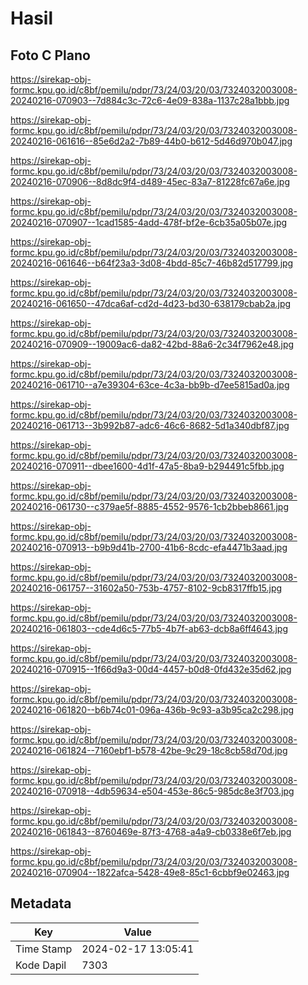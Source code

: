 # Hasil

## Foto C Plano

https://sirekap-obj-formc.kpu.go.id/c8bf/pemilu/pdpr/73/24/03/20/03/7324032003008-20240216-070903--7d884c3c-72c6-4e09-838a-1137c28a1bbb.jpg

https://sirekap-obj-formc.kpu.go.id/c8bf/pemilu/pdpr/73/24/03/20/03/7324032003008-20240216-061616--85e6d2a2-7b89-44b0-b612-5d46d970b047.jpg

https://sirekap-obj-formc.kpu.go.id/c8bf/pemilu/pdpr/73/24/03/20/03/7324032003008-20240216-070906--8d8dc9f4-d489-45ec-83a7-81228fc67a6e.jpg

https://sirekap-obj-formc.kpu.go.id/c8bf/pemilu/pdpr/73/24/03/20/03/7324032003008-20240216-070907--1cad1585-4add-478f-bf2e-6cb35a05b07e.jpg

https://sirekap-obj-formc.kpu.go.id/c8bf/pemilu/pdpr/73/24/03/20/03/7324032003008-20240216-061646--b64f23a3-3d08-4bdd-85c7-46b82d517799.jpg

https://sirekap-obj-formc.kpu.go.id/c8bf/pemilu/pdpr/73/24/03/20/03/7324032003008-20240216-061650--47dca6af-cd2d-4d23-bd30-638179cbab2a.jpg

https://sirekap-obj-formc.kpu.go.id/c8bf/pemilu/pdpr/73/24/03/20/03/7324032003008-20240216-070909--19009ac6-da82-42bd-88a6-2c34f7962e48.jpg

https://sirekap-obj-formc.kpu.go.id/c8bf/pemilu/pdpr/73/24/03/20/03/7324032003008-20240216-061710--a7e39304-63ce-4c3a-bb9b-d7ee5815ad0a.jpg

https://sirekap-obj-formc.kpu.go.id/c8bf/pemilu/pdpr/73/24/03/20/03/7324032003008-20240216-061713--3b992b87-adc6-46c6-8682-5d1a340dbf87.jpg

https://sirekap-obj-formc.kpu.go.id/c8bf/pemilu/pdpr/73/24/03/20/03/7324032003008-20240216-070911--dbee1600-4d1f-47a5-8ba9-b294491c5fbb.jpg

https://sirekap-obj-formc.kpu.go.id/c8bf/pemilu/pdpr/73/24/03/20/03/7324032003008-20240216-061730--c379ae5f-8885-4552-9576-1cb2bbeb8661.jpg

https://sirekap-obj-formc.kpu.go.id/c8bf/pemilu/pdpr/73/24/03/20/03/7324032003008-20240216-070913--b9b9d41b-2700-41b6-8cdc-efa4471b3aad.jpg

https://sirekap-obj-formc.kpu.go.id/c8bf/pemilu/pdpr/73/24/03/20/03/7324032003008-20240216-061757--31602a50-753b-4757-8102-9cb8317ffb15.jpg

https://sirekap-obj-formc.kpu.go.id/c8bf/pemilu/pdpr/73/24/03/20/03/7324032003008-20240216-061803--cde4d6c5-77b5-4b7f-ab63-dcb8a6ff4643.jpg

https://sirekap-obj-formc.kpu.go.id/c8bf/pemilu/pdpr/73/24/03/20/03/7324032003008-20240216-070915--1f66d9a3-00d4-4457-b0d8-0fd432e35d62.jpg

https://sirekap-obj-formc.kpu.go.id/c8bf/pemilu/pdpr/73/24/03/20/03/7324032003008-20240216-061820--b6b74c01-096a-436b-9c93-a3b95ca2c298.jpg

https://sirekap-obj-formc.kpu.go.id/c8bf/pemilu/pdpr/73/24/03/20/03/7324032003008-20240216-061824--7160ebf1-b578-42be-9c29-18c8cb58d70d.jpg

https://sirekap-obj-formc.kpu.go.id/c8bf/pemilu/pdpr/73/24/03/20/03/7324032003008-20240216-070918--4db59634-e504-453e-86c5-985dc8e3f703.jpg

https://sirekap-obj-formc.kpu.go.id/c8bf/pemilu/pdpr/73/24/03/20/03/7324032003008-20240216-061843--8760469e-87f3-4768-a4a9-cb0338e6f7eb.jpg

https://sirekap-obj-formc.kpu.go.id/c8bf/pemilu/pdpr/73/24/03/20/03/7324032003008-20240216-070904--1822afca-5428-49e8-85c1-6cbbf9e02463.jpg


## Metadata

| Key        | Value               |
| ---------- | ------------------- |
| Time Stamp | 2024-02-17 13:05:41 |
| Kode Dapil | 7303                |



